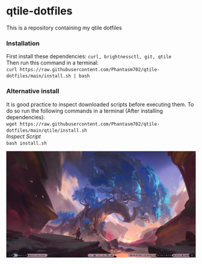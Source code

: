 # qtile-dotfiles
This is a repository containing my qtile dotfiles


### Installation
First install these dependencies: `curl, brightnessctl, git, qtile`\
Then run this command in a terminal:\
`curl https://raw.githubusercontent.com/Phantasm702/qtile-dotfiles/main/install.sh | bash`

### Alternative install
It is good practice to inspect downloaded scripts before executing them. To do so run the following commands in a terminal (After installing dependencies):\
`wget https://raw.githubusercontent.com/Phantasm702/qtile-dotfiles/main/qtile/install.sh`\
*Inspect Script*\
`bash install.sh`

![qtile_rice.png](https://github.com/Phantasm702/qtile-dotfiles/blob/db36806bf42261b3f5dd5884c5992166791439f4/qtile_rice.png)
